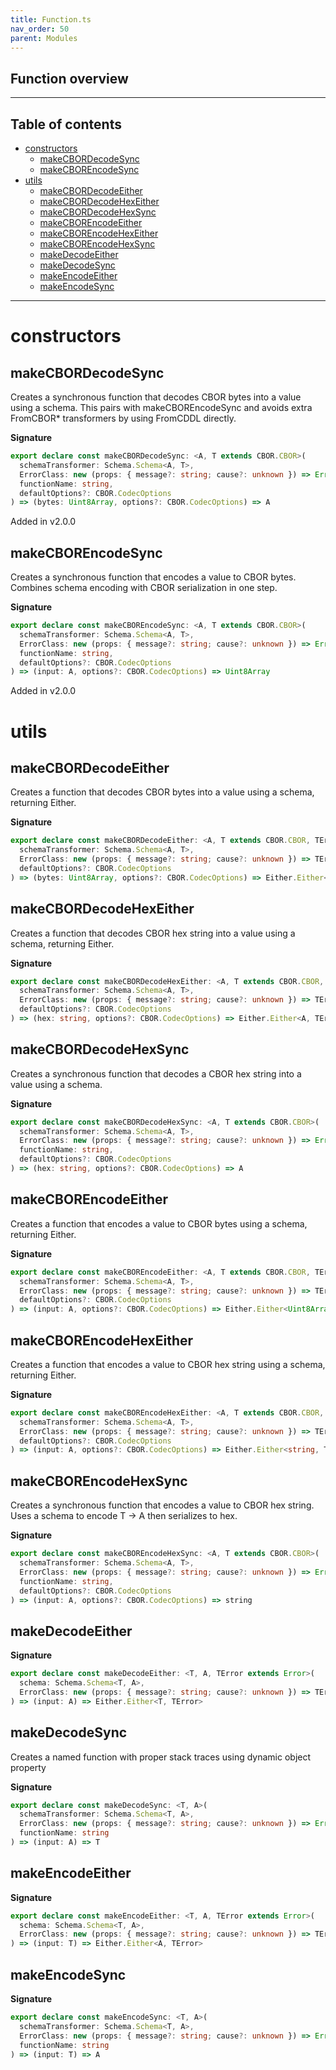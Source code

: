 ```yaml
---
title: Function.ts
nav_order: 50
parent: Modules
---
```


## Function overview

---

<h2 class="text-delta">Table of contents</h2>

- [constructors](#constructors)
  - [makeCBORDecodeSync](#makecbordecodesync)
  - [makeCBOREncodeSync](#makecborencodesync)
- [utils](#utils)
  - [makeCBORDecodeEither](#makecbordecodeeither)
  - [makeCBORDecodeHexEither](#makecbordecodehexeither)
  - [makeCBORDecodeHexSync](#makecbordecodehexsync)
  - [makeCBOREncodeEither](#makecborencodeeither)
  - [makeCBOREncodeHexEither](#makecborencodehexeither)
  - [makeCBOREncodeHexSync](#makecborencodehexsync)
  - [makeDecodeEither](#makedecodeeither)
  - [makeDecodeSync](#makedecodesync)
  - [makeEncodeEither](#makeencodeeither)
  - [makeEncodeSync](#makeencodesync)

---

# constructors

## makeCBORDecodeSync

Creates a synchronous function that decodes CBOR bytes into a value using a schema.
This pairs with makeCBOREncodeSync and avoids extra FromCBOR\* transformers by using FromCDDL directly.

**Signature**

```ts
export declare const makeCBORDecodeSync: <A, T extends CBOR.CBOR>(
  schemaTransformer: Schema.Schema<A, T>,
  ErrorClass: new (props: { message?: string; cause?: unknown }) => Error,
  functionName: string,
  defaultOptions?: CBOR.CodecOptions
) => (bytes: Uint8Array, options?: CBOR.CodecOptions) => A
```

Added in v2.0.0

## makeCBOREncodeSync

Creates a synchronous function that encodes a value to CBOR bytes.
Combines schema encoding with CBOR serialization in one step.

**Signature**

```ts
export declare const makeCBOREncodeSync: <A, T extends CBOR.CBOR>(
  schemaTransformer: Schema.Schema<A, T>,
  ErrorClass: new (props: { message?: string; cause?: unknown }) => Error,
  functionName: string,
  defaultOptions?: CBOR.CodecOptions
) => (input: A, options?: CBOR.CodecOptions) => Uint8Array
```

Added in v2.0.0

# utils

## makeCBORDecodeEither

Creates a function that decodes CBOR bytes into a value using a schema, returning Either.

**Signature**

```ts
export declare const makeCBORDecodeEither: <A, T extends CBOR.CBOR, TError extends Error>(
  schemaTransformer: Schema.Schema<A, T>,
  ErrorClass: new (props: { message?: string; cause?: unknown }) => TError,
  defaultOptions?: CBOR.CodecOptions
) => (bytes: Uint8Array, options?: CBOR.CodecOptions) => Either.Either<A, TError>
```

## makeCBORDecodeHexEither

Creates a function that decodes CBOR hex string into a value using a schema, returning Either.

**Signature**

```ts
export declare const makeCBORDecodeHexEither: <A, T extends CBOR.CBOR, TError extends Error>(
  schemaTransformer: Schema.Schema<A, T>,
  ErrorClass: new (props: { message?: string; cause?: unknown }) => TError,
  defaultOptions?: CBOR.CodecOptions
) => (hex: string, options?: CBOR.CodecOptions) => Either.Either<A, TError>
```

## makeCBORDecodeHexSync

Creates a synchronous function that decodes a CBOR hex string into a value using a schema.

**Signature**

```ts
export declare const makeCBORDecodeHexSync: <A, T extends CBOR.CBOR>(
  schemaTransformer: Schema.Schema<A, T>,
  ErrorClass: new (props: { message?: string; cause?: unknown }) => Error,
  functionName: string,
  defaultOptions?: CBOR.CodecOptions
) => (hex: string, options?: CBOR.CodecOptions) => A
```

## makeCBOREncodeEither

Creates a function that encodes a value to CBOR bytes using a schema, returning Either.

**Signature**

```ts
export declare const makeCBOREncodeEither: <A, T extends CBOR.CBOR, TError extends Error>(
  schemaTransformer: Schema.Schema<A, T>,
  ErrorClass: new (props: { message?: string; cause?: unknown }) => TError,
  defaultOptions?: CBOR.CodecOptions
) => (input: A, options?: CBOR.CodecOptions) => Either.Either<Uint8Array, TError>
```

## makeCBOREncodeHexEither

Creates a function that encodes a value to CBOR hex string using a schema, returning Either.

**Signature**

```ts
export declare const makeCBOREncodeHexEither: <A, T extends CBOR.CBOR, TError extends Error>(
  schemaTransformer: Schema.Schema<A, T>,
  ErrorClass: new (props: { message?: string; cause?: unknown }) => TError,
  defaultOptions?: CBOR.CodecOptions
) => (input: A, options?: CBOR.CodecOptions) => Either.Either<string, TError>
```

## makeCBOREncodeHexSync

Creates a synchronous function that encodes a value to CBOR hex string.
Uses a schema to encode T -> A then serializes to hex.

**Signature**

```ts
export declare const makeCBOREncodeHexSync: <A, T extends CBOR.CBOR>(
  schemaTransformer: Schema.Schema<A, T>,
  ErrorClass: new (props: { message?: string; cause?: unknown }) => Error,
  functionName: string,
  defaultOptions?: CBOR.CodecOptions
) => (input: A, options?: CBOR.CodecOptions) => string
```

## makeDecodeEither

**Signature**

```ts
export declare const makeDecodeEither: <T, A, TError extends Error>(
  schema: Schema.Schema<T, A>,
  ErrorClass: new (props: { message?: string; cause?: unknown }) => TError
) => (input: A) => Either.Either<T, TError>
```

## makeDecodeSync

Creates a named function with proper stack traces using dynamic object property

**Signature**

```ts
export declare const makeDecodeSync: <T, A>(
  schemaTransformer: Schema.Schema<T, A>,
  ErrorClass: new (props: { message?: string; cause?: unknown }) => Error,
  functionName: string
) => (input: A) => T
```

## makeEncodeEither

**Signature**

```ts
export declare const makeEncodeEither: <T, A, TError extends Error>(
  schema: Schema.Schema<T, A>,
  ErrorClass: new (props: { message?: string; cause?: unknown }) => TError
) => (input: T) => Either.Either<A, TError>
```

## makeEncodeSync

**Signature**

```ts
export declare const makeEncodeSync: <T, A>(
  schemaTransformer: Schema.Schema<T, A>,
  ErrorClass: new (props: { message?: string; cause?: unknown }) => Error,
  functionName: string
) => (input: T) => A
```
